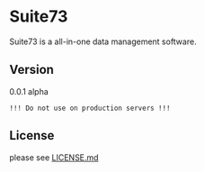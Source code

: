 Suite73
=========

Suite73 is a all-in-one data management software.

Version
----

0.0.1 alpha

```
!!! Do not use on production servers !!!
```


License
----

please see [LICENSE.md](LICENSE.md)
